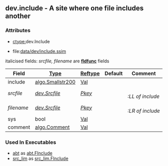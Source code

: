 ## dev.include - A site where one file includes another


### Attributes
<a href="#attributes"></a>
<!-- dev.mdmark  mdmark:MDSECTION  state:BEG_AUTO  param:Attributes -->
* [ctype:](/txt/ssimdb/dmmeta/ctype.md)dev.Include

* file:[data/dev/include.ssim](/data/dev/include.ssim)

italicised fields: *srcfile, filename* are [**fldfunc**](/txt/ssim.md#fldfunc) fields

|Field|[Type](/txt/ssimdb/dmmeta/ctype.md)|[Reftype](/txt/ssimdb/dmmeta/reftype.md)|Default|Comment|
|---|---|---|---|---|
|include|[algo.Smallstr200](/txt/protocol/algo/README.md#algo-smallstr200)|[Val](/txt/exe/amc/reftypes.md#val)|||
|*srcfile*|*[dev.Srcfile](/txt/ssimdb/dev/srcfile.md)*|*[Pkey](/txt/exe/amc/reftypes.md#pkey)*||*<br>:LL of include*|
|*filename*|*[dev.Srcfile](/txt/ssimdb/dev/srcfile.md)*|*[Pkey](/txt/exe/amc/reftypes.md#pkey)*||*<br>:LR of include*|
|sys|bool|[Val](/txt/exe/amc/reftypes.md#val)|||
|comment|[algo.Comment](/txt/protocol/algo/Comment.md)|[Val](/txt/exe/amc/reftypes.md#val)|||

<!-- dev.mdmark  mdmark:MDSECTION  state:END_AUTO  param:Attributes -->

### Used In Executables
<a href="#used-in-executables"></a>
<!-- dev.mdmark  mdmark:MDSECTION  state:BEG_AUTO  param:ImdbUses -->

* [abt](/txt/exe/abt/internals.md) as [abt.FInclude](/txt/exe/abt/internals.md#abt-finclude)
* [src_lim](/txt/exe/src_lim/internals.md) as [src_lim.FInclude](/txt/exe/src_lim/internals.md#src_lim-finclude)

<!-- dev.mdmark  mdmark:MDSECTION  state:END_AUTO  param:ImdbUses -->

